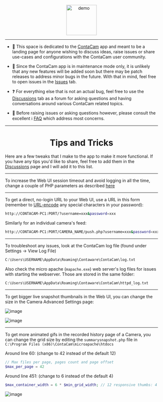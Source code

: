 <p align="center"> 
<img alt="demo" width=100 src="https://github.com/frakman1/ContaCam/assets/5826484/9ccb434f-f5f0-4dd5-aa28-5601ecb8de6b"> 
</p>


---


- 🎥 This space is dedicated to the [ContaCam](https://www.contaware.com/contacam.html) app and meant to be a landing page for anyone wishing to discuss ideas, raise issues or share use-cases and configurations with the ContaCam user community.

- 🐞 Since the ContaCam app is in maintenance mode only, it is unlikely that any new features will be added soon but there may be patch releases to address minor bugs in the future. With that in mind, feel free to open issues in the [Issues](https://github.com/frakman1/ContaCam/issues) tab.

- ❓ For everything else that is not an actual bug, feel free to use the [Discussions](https://github.com/frakman1/ContaCam/discussions) tab as a forum for asking questions and having conversations around various ContaCam related topics.

- 🙋 Before raising issues or asking questions however, please consult the excellent ℹ️ [FAQ](https://www.contaware.com/manual-faqs.html) which address most concerns.


---

<p> 
<h1 align="center">Tips and Tricks</h1>
</p>

Here are a few tweaks that I make to the app to make it more functional. 
If you have any tips you'd like to share, feel free to add them in the [Discussions](https://github.com/frakman1/ContaCam/discussions) page and I will add it to this list.

--- 
To increase the Web UI session timeout and avoid logging in all the time, change a couple of PHP parameters as described [here](https://www.contaware.com/manual-faqs/21-05-contacam-networking/119-increase-web-interface-session-timeout.html)

---

 To get a direct, no-login URL to your Web UI, use a URL in this form (remember to [URL-encode](https://www.urlencoder.org/) any special characters in your password):

```bash
http://CONTACAM-PC1:PORT/?username=xxx&password=xxx
```

Similarly for an individual camera's feed: 

```bash
http://CONTACAM-PC1:PORT/CAMERA_NAME/push.php?username=xxx&password=xxx
```

---

  To troubleshoot any issues, look at the ContaCam log file (found under Settings -> View Log File)
```bash
C:\Users\USERNAME\AppData\Roaming\Contaware\ContaCam\log.txt
```
 
Also check the micro apache (`mapache.exe`) web server's log files for issues with starting the webserver. Those are stored in the same folder:
```bash
C:\Users\USERNAME\AppData\Roaming\Contaware\ContaCam\httpd_log.txt
```

---

To get bigger live snapshot thumbnails in the Web UI, you can change the size in the Camera Advanced Settings page:

![image](https://github.com/frakman1/ContaCam/assets/5826484/e9383693-51b2-4960-a1e7-29b1b6488295)

![image](https://github.com/frakman1/ContaCam/assets/5826484/1d246045-a2a6-4b7a-8aa8-196f163e65f6)

---

To get more animated gifs in the recorded history page of a Camera, you can change the grid size by editing the `summarysnapshot.php` file in `C:\Program Files (x86)\ContaCam\microapache\htdocs`

Around line 60: (change to 42 instead of the default 12)
```php
// Max files per page, pages count and page offset
$max_per_page = 42
```
Around line 451: (change to 6 instead of the default 4)
```php
$max_container_width = 6 * $min_grid_width; // 12 responsive thumbs: 4 x 3, 3 x 4, 2 x 6 and 1 x 12
```

![image](https://github.com/frakman1/ContaCam/assets/5826484/d4dc156e-4823-4b54-96b1-c91b2fbe2da0)




